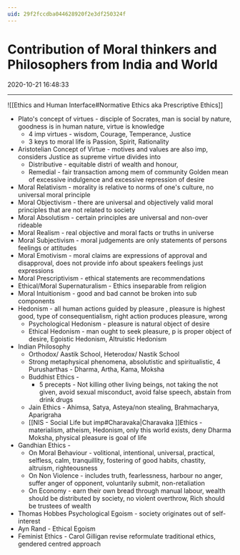 ```yaml
---
uid: 29f2fccdba044628920f2e3df250324f
---
```


# Contribution of Moral thinkers and Philosophers from India and World
2020-10-21 16:48:33

---


![[Ethics and Human Interface#Normative Ethics aka Prescriptive Ethics]]
-   Plato's concept of virtues - disciple of Socrates, man is social by nature, goodness is in human nature, virtue is knowledge
    -   4 imp virtues - wisdom, Courage, Temperance, Justice
    -   3 keys to moral life is Passion, Spirit, Rationality
-   Aristotelian Concept of Virtue - motives and values are also imp, considers Justice as supreme virtue divides into
    -   Distributive - equitable distri of wealth and honour,
    -   Remedial - fair transaction among mem of community
 Golden mean of excessive indulgence and excessive repression of desire
-   Moral Relativism - morality is relative to norms of one's culture, no universal moral principle
-   Moral Objectivism - there are universal and objectively valid moral principles that are not related to society
-   Moral Absolutism - certain principles are universal and non-over rideable
-   Moral Realism - real objective and moral facts or truths in universe
-   Moral Subjectivism - moral judgements are only statements of persons feelings or attitudes
-   Moral Emotivism - moral claims are expressions of approval and disapproval, does not provide info about speakers feelings just expressions
-   Moral Prescriptivism - ethical statements are recommendations
-   Ethical/Moral Supernaturalism - Ethics inseparable from religion
-   Moral Intuitionism - good and bad cannot be broken into sub components
-   Hedonism - all human actions guided by pleasure , pleasure is highest good, type of consequentialism, right action produces pleasure, wrong
    -   Psychological Hedonism - pleasure is natural object of desire
    -   Ethical Hedonism - man ought to seek pleasure, p is proper object of desire, Egoistic Hedonism, Altruistic Hedonism
-   Indian Philosophy
    -   Orthodox/ Aastik School, Heterodox/ Nastik School
    -   Strong metaphysical phenomena, absolutistic and spiritualistic, 4 Purusharthas - Dharma, Artha, Kama, Moksha
    -   Buddhist Ethics -
        -   5 precepts - Not killing other living beings, not taking the not given, avoid sexual misconduct, avoid false speech, abstain from drink drugs
    -   Jain Ethics - Ahimsa, Satya, Asteya/non stealing, Brahmacharya, Aparigraha
    -   [[NIS - Social Life but imp#Charavaka|Charavaka ]]Ethics - materialism, atheism, Hedonism, only this world exists, deny Dharma Moksha, physical pleasure is goal of life
-   Gandhian Ethics -
    -   On Moral Behaviour - volitional, intentional, universal, practical, selfless, calm, tranquillity, fostering of good habits, chastity, altruism, righteousness
    -   On Non Violence - includes truth, fearlessness, harbour no anger, suffer anger of opponent, voluntarily submit, non-retaliation
    -   On Economy - earn their own bread through manual labour, wealth should be distributed by society, no violent overthrow, Rich should be trustees of wealth
-   Thomas Hobbes Psychological Egoism - society originates out of self-interest
-   Ayn Rand - Ethical Egoism
-   Feminist Ethics - Carol Gilligan revise reformulate traditional ethics, gendered centred approach
 





